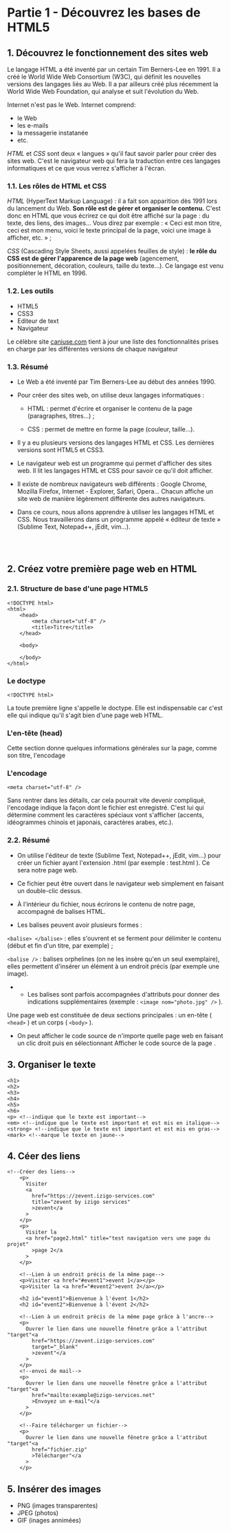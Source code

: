 # Partie 1 - Découvrez les bases de HTML5

## 1. Découvrez le fonctionnement des sites web
Le langage HTML a été inventé par un certain Tim Berners-Lee en 1991.  Il a créé le World Wide Web Consortium (W3C), qui définit les nouvelles versions des langages liés au Web. Il a par ailleurs créé plus récemment la World Wide Web Foundation, qui analyse et suit l'évolution du Web.

Internet n'est pas le Web. Internet comprend:
- le Web
- les e-mails
- la messagerie instatanée
- etc.

*HTML* et *CSS* sont deux « langues » qu'il faut savoir parler pour créer des sites web. C'est le navigateur web qui fera la traduction entre ces langages informatiques et ce que vous verrez s'afficher à l'écran.

### 1.1. Les rôles de HTML et CSS
_HTML_ (HyperText Markup Language) : il a fait son apparition dès 1991 lors du lancement du Web. **Son rôle est de gérer et organiser le contenu.** C'est donc en HTML que vous écrirez ce qui doit être affiché sur la page : du texte, des liens, des images… Vous direz par exemple : « Ceci est mon titre, ceci est mon menu, voici le texte principal de la page, voici une image à afficher, etc. » ;

_CSS_ (Cascading Style Sheets, aussi appelées feuilles de style) : **le rôle du CSS est de gérer l'apparence de la page web** (agencement, positionnement, décoration, couleurs, taille du texte…). Ce langage est venu compléter le HTML en 1996.

### 1.2. Les outils
- HTML5
- CSS3
- Editeur de text
- Navigateur

Le célèbre site [caniuse.com](caniuse.com) tient à jour une liste des fonctionnalités prises en charge par les différentes versions de chaque navigateur


### 1.3. Résumé
- Le Web a été inventé par Tim Berners-Lee au début des années 1990.

- Pour créer des sites web, on utilise deux langages informatiques :

    - HTML : permet d'écrire et organiser le contenu de la page (paragraphes, titres…) ;

    - CSS : permet de mettre en forme la page (couleur, taille…).

- Il y a eu plusieurs versions des langages HTML et CSS. Les dernières versions sont HTML5 et CSS3.

- Le navigateur web est un programme qui permet d'afficher des sites web. Il lit les langages HTML et CSS pour savoir ce qu'il doit afficher.

- Il existe de nombreux navigateurs web différents : Google Chrome, Mozilla Firefox, Internet - Explorer, Safari, Opera… Chacun affiche un site web de manière légèrement différente des autres navigateurs.

- Dans ce cours, nous allons apprendre à utiliser les langages HTML et CSS. Nous travaillerons dans un programme appelé « éditeur de texte » (Sublime Text, Notepad++, jEdit, vim…).

<br/>
<br/>

## 2. Créez votre première page web en HTML

### 2.1. Structure de base d'une page HTML5

```
<!DOCTYPE html>
<html>
    <head>
        <meta charset="utf-8" />
        <title>Titre</title>
    </head>

    <body>
    
    </body>
</html>
```

### Le doctype
```
<!DOCTYPE html>
```
La toute première ligne s'appelle le doctype. Elle est indispensable car c'est elle qui indique qu'il s'agit bien d'une page web HTML.

### L'en-tête (head)
Cette section donne quelques informations générales sur la page, comme son titre, l'encodage

### L'encodage
```
<meta charset="utf-8" />
```
Sans rentrer dans les détails, car cela pourrait vite devenir compliqué, l'encodage indique la façon dont le fichier est enregistré. C'est lui qui détermine comment les caractères spéciaux vont s'afficher (accents, idéogrammes chinois et japonais, caractères arabes, etc.).

### 2.2. Résumé
- On utilise l'éditeur de texte (Sublime Text, Notepad++, jEdit, vim…) pour créer un fichier ayant l'extension .html  (par exemple : test.html  ). Ce sera notre page web.

- Ce fichier peut être ouvert dans le navigateur web simplement en faisant un double-clic dessus.

- À l'intérieur du fichier, nous écrirons le contenu de notre page, accompagné de balises HTML.

- Les balises peuvent avoir plusieurs formes :

```<balise> </balise>```  : elles s'ouvrent et se ferment pour délimiter le contenu (début et fin d'un titre, par exemple) ;

```<balise />```  : balises orphelines (on ne les insère qu'en un seul exemplaire), elles permettent d'insérer un élément à un endroit précis (par exemple une image).

- - Les balises sont parfois accompagnées d'attributs pour donner des indications supplémentaires (exemple : ```<image nom="photo.jpg" />```  ).

Une page web est constituée de deux sections principales : un en-tête ( ```<head>```  ) et un corps ( ```<body>```  ).

- On peut afficher le code source de n'importe quelle page web en faisant un clic droit puis en sélectionnant Afficher le code source de la page  .


## 3. Organiser le texte
```
<h1>
<h2>
<h3>
<h4>
<h5>
<h6>
<p> <!--indique que le texte est important-->
<em> <!--indique que le texte est important et est mis en italique-->
<strong> <!--indique que le texte est important et est mis en gras-->
<mark> <!--marque le texte en jaune-->
```

## 4. Céer des liens
```
<!--Créer des liens-->
    <p>
      Visiter
      <a
        href="https://zevent.izigo-services.com"
        title="zevent by izigo services"
        >zevent</a
      >
    </p>
    <p>
      Visiter la
      <a href="page2.html" title="test navigation vers une page du projet"
        >page 2</a
      >
    </p>

    <!--Lien à un endroit précis de la même page-->
    <p>Visiter <a href="#event1">event 1</a></p>
    <p>Visiter la <a href="#event2">event 2</a></p>

    <h2 id="event1">Bienvenue à l'évent 1</h2>
    <h2 id="event2">Bienvenue à l'évent 2</h2>

    <!--Lien à un endroit précis de la même page grâce à l'ancre-->
    <p>
      Ouvrer le lien dans une nouvelle fênetre grâce a l'attribut "target"<a
        href="https://zevent.izigo-services.com"
        target="_blank"
        >zevent"</a
      >
    </p>
    <!--envoi de mail-->
    <p>
      Ouvrer le lien dans une nouvelle fênetre grâce a l'attribut "target"<a
        href="mailto:example@izigo-services.net"
        >Envoyez un e-mail"</a
      >
    </p>

    <!--Faire télécharger un fichier-->
    <p>
      Ouvrer le lien dans une nouvelle fênetre grâce a l'attribut "target"<a
        href="fichier.zip"
        >Télécharger"</a
      >
    </p>

```

## 5. Insérer des images
- PNG (images transparentes)
- JPEG (photos)
- GIF (inages annimées)

